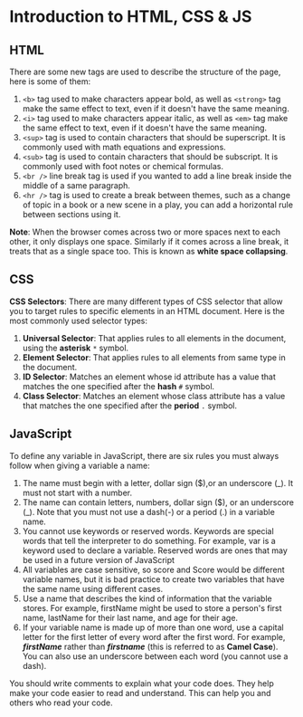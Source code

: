 # Introduction to HTML, CSS & JS

## HTML

There are some new tags are used to describe the structure of the page, here is some of them:

1. `<b>` tag used to make characters appear bold, as well as `<strong>` tag make the same effect to text, even if it doesn't have the same meaning.
2. `<i>` tag used to make characters appear italic, as well as `<em>` tag make the same effect to text, even if it doesn't have the same meaning.
3. `<sup>` tag is used to contain characters that should be superscript. It is commonly used with math equations and expressions.
4. `<sub>` tag is used to contain characters that should be subscript. It is commonly used with foot notes or chemical formulas.
5. `<br />` line break tag is used if you wanted to add a line break inside the middle of a same paragraph.
6. `<hr />` tag is used to create a break between themes, such as a change of topic in a book or a new scene in a play, you can add a horizontal rule between sections using it. 



**Note**: When the browser comes across two or more spaces next to each other, it only displays one space. Similarly if it comes across a line break, it treats that as a single space too. This is known as **white space collapsing**.

## CSS

**CSS Selectors**: There are many different types of CSS selector that allow you to target rules to specific elements in an HTML document. Here is the most commonly used selector types:

1. **Universal Selector**: That applies rules to all elements in the document, using the **asterisk** `*` symbol.
2. **Element Selector**: That applies rules to all elements from same type in the document.
3. **ID Selector**: Matches an element whose id attribute has a value that matches the one specified after the **hash** `#` symbol.
4. **Class Selector**: Matches an element whose class attribute has a value that matches the one specified after the **period** `.` symbol.

## JavaScript

To define any variable in JavaScript, there are six rules you must always follow when giving a variable a name:

1. The name must begin with a letter, dollar sign ($),or an underscore (_). It must not start with a number.
2. The name can contain letters, numbers, dollar sign ($), or an underscore (_). Note that you must not use a dash(-) or a period (.) in a variable name.
3. You cannot use keywords or reserved words. Keywords are special words that tell the interpreter to do something. For example, var is a keyword used to declare a variable. Reserved words are ones that may be used in a future version of JavaScript
4. All variables are case sensitive, so score and Score would be different variable names, but it is bad practice to create two variables that have the same name using different cases.
5. Use a name that describes the kind of information that the variable stores. For example, firstName might be used to store a person's first name, lastName for their last name, and age for their age.
6. If your variable name is made up of more than one word, use a capital letter for the first letter of every word after the first word. For example, *__firstName__* rather than *__firstname__* (this is referred to as **Camel Case**). You can also use an underscore between each word (you cannot use a dash).

You should write comments to explain what your code does. They help make your code easier to read and understand. This can help you and others who read your code.